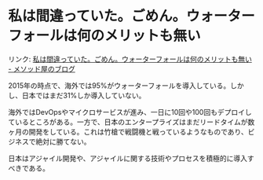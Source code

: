 # 私は間違っていた。ごめん。ウォーターフォールは何のメリットも無い

リンク: [私は間違っていた。ごめん。ウォーターフォールは何のメリットも無い - メソッド屋のブログ](https://simplearchitect.hatenablog.com/entry/2016/06/20/080807)

2015年の時点で、海外では95%がウォーターフォールを導入している。しかし、日本ではまだ31%しか導入していない。

海外ではDevOpsやマイクロサービスが進み、一日に10回や100回もデプロイしているところがある。一方で、日本のエンタープライズはまだリードタイムが数ヶ月の開発をしている。これは竹槍で戦闘機と戦っているようなものであり、ビジネスで絶対に勝てない。

日本はアジャイル開発や、アジャイルに関する技術やプロセスを積極的に導入すべきである。
